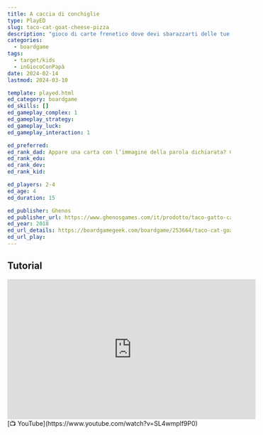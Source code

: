 ```yaml
---
title: A caccia di conchiglie
type: PlayED
slug: taco-cat-goat-cheese-pizza
description: "gioco di carte frenetico dove devi sbarazzarti delle tue carte colpendo una pila al centro del tavolo, ma solo se la parola che dici non corrisponde all'immagine sulla carta scoperta"
categories:
  - boardgame
tags:
  - target/kids
  - inGiocoConPapà
date: 2024-02-14
lastmod: 2024-03-10

template: played.html
ed_category: boardgame
ed_skills: []
ed_gameplay_complex: 1
ed_gameplay_strategy: 
ed_gameplay_luck: 
ed_gameplay_interaction: 1

ed_preferred: 
ed_rank_dad: Appare una carta con l’immagine della parola dichiarata? Colpite con la mano velocemente la Pila centrale. L’ultimo raccoglie tutto!
ed_rank_edu: 
ed_rank_dev: 
ed_rank_kid: 

ed_players: 2-4
ed_age: 4
ed_duration: 15

ed_publisher: Ghenos
ed_publisher_url: https://www.ghenosgames.com/it/prodotto/taco-gatto-capra-cacio-pizza/
ed_year: 2018
ed_url_details: https://boardgamegeek.com/boardgame/253664/taco-cat-goat-cheese-pizza
ed_url_play: 
---
```


## Tutorial

<iframe width="560" height="315" src="https://www.youtube-nocookie.com/embed/SL4wmplf9P0?si=DVwrdpLzj2diumKQ" title="YouTube video player" frameborder="0" allow="accelerometer; autoplay; clipboard-write; encrypted-media; gyroscope; picture-in-picture; web-share" allowfullscreen></iframe>
[📺 YouTube](https://www.youtube.com/watch?v=SL4wmplf9P0)

